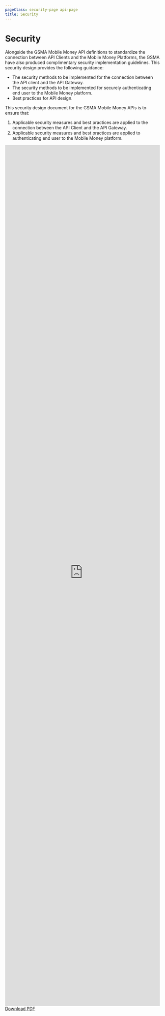 ```yaml
---
pageClass: security-page api-page
title: Security
---
```


# Security

Alongside the GSMA Mobile Money API definitions to standardize the connection between API Clients and the Mobile Money Platforms, the GSMA have also produced complimentary security implementation guidelines. This security design provides the following guidance:

- The security methods to be implemented for the connection between the API client and the API Gateway.
- The security methods to be implemented for securely authenticating end user to the Mobile Money platform. 
- Best practices for API design.

This security design document for the GSMA Mobile Money APIs is to ensure that:

1. Applicable security measures and best practices are applied to the connection between the API Client and the API Gateway.
2. Applicable security measures and best practices are applied to authenticating end user to the Mobile Money platform. 


<iframe
    src="https://developer.mobilemoneyapi.io/sites/default/files/GSMA_MM_API_Security_Design.pdf"
    type="application/pdf"
    frameborder="0"
    style="border:0; top:0px; left:0px; bottom:0px; right:0px; width:100%; height: 70vh;">
</iframe>

<div class="buttons-holder text-center">
  <a href="https://developer.mobilemoneyapi.io/sites/default/files/GSMA_MM_API_Security_Design.pdf" target="_blank" class="btn btn--accent">Download PDF</a>
</div>